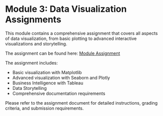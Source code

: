 # Module 3: Data Visualization Assignments

This module contains a comprehensive assignment that covers all aspects of data visualization, from basic plotting to advanced interactive visualizations and storytelling.

The assignment can be found here: [Module Assignment](docs/3-data-visualization/_assignments/module-assignment.md)

The assignment includes:
- Basic visualization with Matplotlib
- Advanced visualization with Seaborn and Plotly
- Business Intelligence with Tableau
- Data Storytelling
- Comprehensive documentation requirements

Please refer to the assignment document for detailed instructions, grading criteria, and submission requirements.
